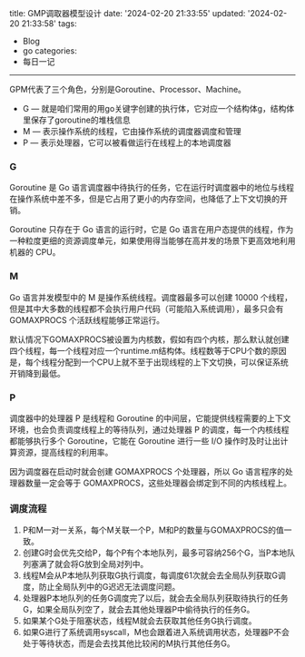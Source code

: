 title: GMP调取器模型设计
date: '2024-02-20 21:33:55'
updated: '2024-02-20 21:33:58'
tags:
  - Blog
  - go
categories:
  - 每日一记
---
GPM代表了三个角色，分别是Goroutine、Processor、Machine。
- G — 就是咱们常用的用go关键字创建的执行体，它对应一个结构体g，结构体里保存了goroutine的堆栈信息
- M — 表示操作系统的线程，它由操作系统的调度器调度和管理
- P — 表示处理器，它可以被看做运行在线程上的本地调度器

### G

Goroutine 是 Go 语言调度器中待执行的任务，它在运行时调度器中的地位与线程在操作系统中差不多，但是它占用了更小的内存空间，也降低了上下文切换的开销。

Goroutine 只存在于 Go 语言的运行时，它是 Go 语言在用户态提供的线程，作为一种粒度更细的资源调度单元，如果使用得当能够在高并发的场景下更高效地利用机器的 CPU。

### M

Go 语言并发模型中的 M 是操作系统线程。调度器最多可以创建 10000 个线程，但是其中大多数的线程都不会执行用户代码（可能陷入系统调用），最多只会有 GOMAXPROCS 个活跃线程能够正常运行。

默认情况下GOMAXPROCS被设置为内核数，假如有四个内核，那么默认就创建四个线程，每一个线程对应一个runtime.m结构体。线程数等于CPU个数的原因是，每个线程分配到一个CPU上就不至于出现线程的上下文切换，可以保证系统开销降到最低。

### P

调度器中的处理器 P 是线程和 Goroutine 的中间层，它能提供线程需要的上下文环境，也会负责调度线程上的等待队列，通过处理器 P 的调度，每一个内核线程都能够执行多个 Goroutine，它能在 Goroutine 进行一些 I/O 操作时及时让出计算资源，提高线程的利用率。

因为调度器在启动时就会创建 GOMAXPROCS 个处理器，所以 Go 语言程序的处理器数量一定会等于 GOMAXPROCS，这些处理器会绑定到不同的内核线程上。

### 调度流程

1. P和M一对一关系，每个M关联一个P，M和P的数量与GOMAXPROCS的值一致。
2. 创建G时会优先交给P，每个P有个本地队列，最多可容纳256个G，当P本地队列塞满了就会将G放到全局对列中。
3. 线程M会从P本地队列获取G执行调度，每调度61次就会去全局队列获取G调度，防止全局队列中的G迟迟无法调度问题。
4. 处理器P本地队列的任务G调度完了以后，就会去全局队列获取待执行的任务G，如果全局队列空了，就会去其他处理器P中偷待执行的任务G。
5. 如果某个G处于阻塞状态，线程M就会去获取其他任务G执行调度。
6. 如果G进行了系统调用syscall，M也会跟着进入系统调用状态，处理器P不会处于等待状态，而是会去找其他比较闲的M执行其他任务G。